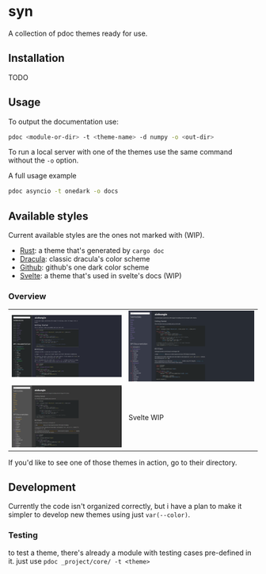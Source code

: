 # syn

A collection of pdoc themes ready for use.

## Installation

TODO

## Usage
To output the documentation use:
```sh
pdoc <module-or-dir> -t <theme-name> -d numpy -o <out-dir> 
```

To run a local server with one of the themes use the same command without the `-o` option.

A full usage example
```sh
pdoc asyncio -t onedark -o docs
```

## Available styles

Current available styles are the ones not marked with (WIP).

* [Rust](https://doc.rust-lang.org/std/index.html): a theme that's generated by `cargo doc`
* [Dracula](https://github.com/dracula/dracula-theme): classic dracula's color scheme
* [Github](https://github.com/one-dark): github's one dark color scheme
* [Svelte](https://svelte.dev/docs/svelte-components): a theme that's used in svelte's docs (WIP)

### Overview

<table>
  <tr>
    <td> <img src="./resources/dracula.png"  alt="1"></td>
    <td><img src="./resources/onedark.png" alt="2"></td>
   </tr> 
   <tr>
      <td><img src="./resources/rust.png" alt="3"></td>
      <td><p>Svelte WIP</>
  </td>
  </tr>
</table>

If you'd like to see one of those themes in action, go to their directory.

## Development
Currently the code isn't organized correctly, but i have a plan to make it simpler
to develop new themes using just `var(--color)`.

### Testing
to test a theme, there's already a module with testing cases pre-defined in it. just use `pdoc _project/core/ -t <theme>`
